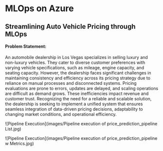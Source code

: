 # MLOps on Azure
## Streamlining Auto Vehicle Pricing through MLOps

#### Problem Statement:
An automobile dealership in Los Vegas specializes in selling luxury and non-luxury vehicles. They cater to diverse customer preferences with varying vehicle specifications, such as mileage, engine capacity, and seating capacity. However, the dealership faces significant challenges in maintaining consistency and efficiency across its pricing strategy due to reliance on manual processes and disconnected systems. Pricing evaluations are prone to errors, updates are delayed, and scaling operations are difficult as demand grows. These inefficiencies impact revenue and customer trust. Recognizing the need for a reliable and scalable solution, the dealership is seeking to implement a unified system that ensures seamless integration of data-driven pricing decisions, adaptability to changing market conditions, and operational efficiency.

![Pipeline Execution](images/Pipeline execution of price_prediction_pipeline List.jpg)

![Pipeline Execution](images/Pipeline execution of price_prediction_pipeline w Metrics.jpg)
